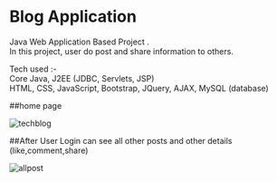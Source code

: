 # Blog Application

Java Web Application Based Project . <br />
In this project, user do post and share information to others.

Tech used :- <br />
Core Java, J2EE (JDBC, Servlets, JSP) <br />
HTML, CSS, JavaScript, Bootstrap, JQuery, AJAX, MySQL (database)

##home page 

![techblog](https://user-images.githubusercontent.com/63902621/82149019-72a07200-9873-11ea-8e58-b5b88dd58236.jpg)

##After User Login can see all other posts and other details (like,comment,share)

![allpost](https://user-images.githubusercontent.com/63902621/82150066-792fe900-9875-11ea-9486-368474236851.jpg)

